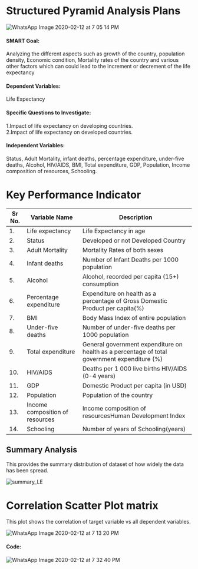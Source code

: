 # Structured Pyramid Analysis Plans


![WhatsApp Image 2020-02-12 at 7 05 14 PM](https://user-images.githubusercontent.com/60514533/74389003-e6d9fe00-4dca-11ea-8b01-12a2c237abcb.jpeg)

#### SMART Goal:
Analyzing the different aspects such as growth of the country, population density, Economic condition, Mortality rates of the country and various other factors which can could lead to the increment or decrement of the life expectancy 
#### Dependent Variables:
Life Expectancy
#### Specific Questions to Investigate:
1.Impact of life expectancy on developing countries.                                                                                       
2.Impact of life expectancy on developed countries.
#### Independent Variables:
Status, Adult Mortality, infant deaths, percentage expenditure, under-five deaths, Alcohol, HIV/AIDS, BMI, Total expenditure, GDP, Population, Income composition of resources, Schooling.

# Key Performance Indicator


|Sr No. |Variable Name            |Description                                                                                  |
|-------|-------------------------|---------------------------------------------------------------------------------------------|
|1.	    |Life expectancy          |Life Expectancy in age                                                                       |
|2.	    |Status                   |Developed or not Developed Country                                                           |
|3.	    |Adult Mortality          |Mortality Rates of both sexes                                                                |
|4.	    |Infant deaths            |Number of Infant Deaths per 1000 population                                                  |
|5.	    |Alcohol                  |Alcohol, recorded per capita (15+) consumption                                               |
|6.	    |Percentage expenditure   |Expenditure on health as a percentage of Gross Domestic Product per capita(%)                |
|7.     |BMI                      |Body Mass Index of entire population                                                         |
|8.     |Under-five deaths        |Number of under-five deaths per 1000 population                                              |
|9.     |Total expenditure        |General government expenditure on health as a percentage of total government expenditure (%) |
|10.    |HIV/AIDS                 |Deaths per 1 000 live births HIV/AIDS (0-4 years)                                            |
|11.    |GDP                      |Domestic Product per capita (in USD)                                                         |
|12.    |Population               |Population of the country                                                                    |
|13.    |Income composition of resources      |Income composition of resourcesHuman Development Index                                       |
|14.    |Schooling                |Number of years of Schooling(years)                                                          |
 
## Summary Analysis
This provides the summary distribution of dataset of how widely the data has been spread.

![summary_LE](https://user-images.githubusercontent.com/60514533/74389988-edb64000-4dcd-11ea-866a-2fadd99320c8.PNG)


# Correlation Scatter Plot matrix
This plot shows the correlation of target variable vs all dependent variables.

![WhatsApp Image 2020-02-12 at 7 13 20 PM](https://user-images.githubusercontent.com/60514533/74389733-21dd3100-4dcd-11ea-985c-34e16edcc664.jpeg)

#### Code:                                                                                            

![WhatsApp Image 2020-02-12 at 7 32 40 PM](https://user-images.githubusercontent.com/60514533/74390220-982e6300-4dce-11ea-95b2-21970f0119e1.jpeg)
